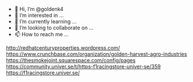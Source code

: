 - 👋 Hi, I’m @goldenk4
- 👀 I’m interested in ...
- 🌱 I’m currently learning ...
- 💞️ I’m looking to collaborate on ...
- 📫 How to reach me ...

<!---
goldenk4/goldenk4 is a ✨ special ✨ repository because its `README.md` (this file) appears on your GitHub profile.
You can click the Preview link to take a look at your changes.
--->
http://redhatcenturyproperties.wordpress.com/
https://www.crunchbase.com/organization/golden-harvest-agro-industries
https://thesmokejoint.squarespace.com/config/pages 
https://community.univer.se/t/https-f1racingstore-univer-se/359
https://f1racingstore.univer.se/
